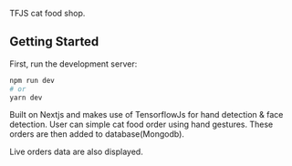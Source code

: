 TFJS cat food shop.


## Getting Started

First, run the development server:

```bash
npm run dev
# or
yarn dev

```

Built on Nextjs and makes use of TensorflowJs for hand detection & face detection.
User can simple cat food order using hand gestures. These orders are then added to database(Mongodb).

Live orders data are also displayed.
